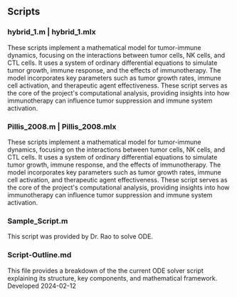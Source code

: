 ## Scripts

### hybrid_1.m | hybrid_1.mlx 

These scripts implement a mathematical model for tumor-immune dynamics, focusing on the interactions between tumor cells, NK cells, and CTL cells. It uses a system of ordinary differential equations to simulate tumor growth, immune response, and the effects of immunotherapy. The model incorporates key parameters such as tumor growth rates, immune cell activation, and therapeutic agent effectiveness. These script serves as the core of the project's computational analysis, providing insights into how immunotherapy can influence tumor suppression and immune system activation.

### Pillis_2008.m | Pillis_2008.mlx 

These scripts implement a mathematical model for tumor-immune dynamics, focusing on the interactions between tumor cells, NK cells, and CTL cells. It uses a system of ordinary differential equations to simulate tumor growth, immune response, and the effects of immunotherapy. The model incorporates key parameters such as tumor growth rates, immune cell activation, and therapeutic agent effectiveness. These script serves as the core of the project's computational analysis, providing insights into how immunotherapy can influence tumor suppression and immune system activation.

### Sample_Script.m 

This script was provided by Dr. Rao to solve ODE.

### Script-Outline.md
This file provides a breakdown of the the current ODE solver script explaining its structure, key components, and mathematical framework. Developed 2024-02-12
